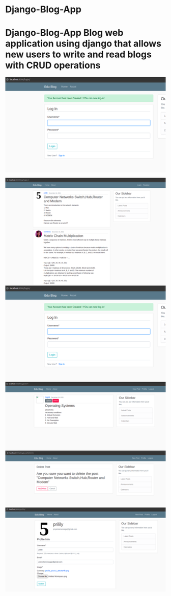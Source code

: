 # Django-Blog-App
# Django-Blog-App Blog web application using django that allows new users to write and read blogs with CRUD operations

![](report/5.png)

![](report/4.png)
![](report/3.png)
![](report/6.png)
![](report/2.png)
![](report/1.png)
